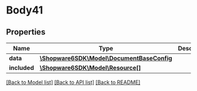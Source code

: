 # Body41

## Properties
Name | Type | Description | Notes
------------ | ------------- | ------------- | -------------
**data** | [**\Shopware6SDK\Model\DocumentBaseConfig**](DocumentBaseConfig.md) |  | [optional] 
**included** | [**\Shopware6SDK\Model\Resource[]**](Resource.md) |  | [optional] 

[[Back to Model list]](../../README.md#documentation-for-models) [[Back to API list]](../../README.md#documentation-for-api-endpoints) [[Back to README]](../../README.md)

